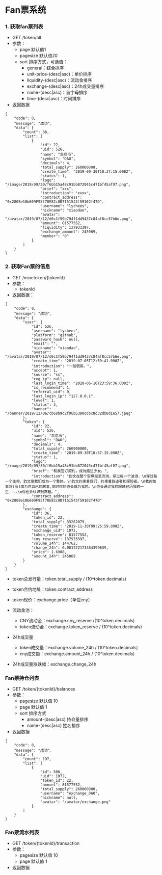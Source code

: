 # Fan票系统

### 1. 获取fan票列表
* GET /token/all
* 参数：
    * page 默认值1
    * pagesize 默认值20
    * sort 排序方式，可选值：
        * general：综合排序
        * unit-price-(desc|asc)：单价排序
        * liquidity-(desc|asc)：流动金排序
        * exchange-(desc|asc)：24h成交量排序
        * name-(desc|asc)：首字母排序
        * time-(desc|asc)：时间排序
* 返回数据
```
{
    "code": 0,
    "message": "成功",
    "data": {
        "count": 38,
        "list": [
            {
                "id": 22,
                "uid": 526,
                "name": "岛岛币",
                "symbol": "DAO",
                "decimals": 4,
                "total_supply": 260000000,
                "create_time": "2019-09-30T10:37:15.000Z",
                "status": 1,
                "logo": "/image/2019/09/30/f6bb15a48c91bb872045c471bf45af07.png",
                "brief": "xxx",
                "introduction": "xxxx",
                "contract_address": "0x280Be10b609F95f70E82c0D7151543f59102f47D",
                "username": "lychees",
                "nickname": "xiaodao",
                "avatar": "/avatar/2019/07/12/d0c1f59b794f1dd9437c84af8cc57b6e.png",
                "amount": 81577552,
                "liquidity": 137933397,
                "exchange_amount": 245069,
                "member": "0"
            }
        ]
    }
}
```

### 2. 获取Fan票的信息
* GET /minetoken/{tokenId}
* 参数：
    * tokenId
* 返回数据：
```
{
    "code": 0,
    "message": "成功",
    "data": {
        "user": {
            "id": 526,
            "username": "lychees",
            "platform": "github",
            "password_hash": null,
            "email": "",
            "nickname": "xiaodao",
            "avatar": "/avatar/2019/07/12/d0c1f59b794f1dd9437c84af8cc57b6e.png",
            "create_time": "2019-07-05T12:59:41.000Z",
            "introduction": "一個弱菜。",
            "accept": 1,
            "source": "ss",
            "reg_ip": null,
            "last_login_time": "2020-06-10T23:59:36.000Z",
            "is_recommend": 1,
            "referral_uid": 0,
            "last_login_ip": "127.0.0.1",
            "level": 1,
            "status": 3,
            "banner": "/banner/2019/12/06/cb68b9c2f06b5390cdbc8d32db0d1e57.jpeg"
        },
        "token": {
            "id": 22,
            "uid": 526,
            "name": "岛岛币",
            "symbol": "DAO",
            "decimals": 4,
            "total_supply": 260000000,
            "create_time": "2019-09-30T10:37:15.000Z",
            "status": 1,
            "logo": "/image/2019/09/30/f6bb15a48c91bb872045c471bf45af07.png",
            "brief": "和我签订契约，成为魔法少女。",
            "introduction": "韵文在整个安琪拉里流淌，穿过每一个波浪，\n穿过每一个生命，韵文使我们成为一个整体。\n韵文约束着我们，约束着叙述者和探险者。\n我的故事将(会)成为你自己的故事,同时你的也会成为我的。\n你会通过我的眼睛经历我的一生....\n你也会认识到真理。",
            "contract_address": "0x280Be10b609F95f70E82c0D7151543f59102f47D"
        },
        "exchange": {
            "id": 36,
            "token_id": 22,
            "total_supply": 33262079,
            "create_time": "2019-11-30T09:25:59.000Z",
            "exchange_uid": 1072,
            "token_reserve": 81577552,
            "cny_reserve": 137933397,
            "volume_24h": 144762,
            "change_24h": 0.001722173464399639,
            "price": 1.6908,
            "amount_24h": 245069
        }
    }
}
```
- token总发行量：token.total_supply / (10^token.decimals)
- token合约地址：token.contract_address

- token现价：exchange.price（单位cny）
- 流动金池：
    - CNY流动金：exchange.cny_reserve /(10^token.decimals)
    - token流动金：exchange.token_reserve / (10^token.decimals)
- 24h成交量
    - token成交量：exchange.volume_24h / (10^token.decimals)
    - cny成交额：exchange.amount_24h / (10^token.decimals)
- 24h成交量涨跌幅：exchange.change_24h

### Fan票持仓列表
* GET /token/{tokenId}/balances
* 参数：
    * pagesize 默认值 10
    * page 默认值 1
    * sort 排序方式
        * amount-(desc|asc) 持仓量排序
        * name-(desc|asc) 姓名排序
* 返回数据
```
{
    "code": 0,
    "message": "成功",
    "data": {
        "count": 197,
        "list": [
            {
                "id": 506,
                "uid": 1072,
                "token_id": 22,
                "amount": 81577552,
                "total_supply": 260000000,
                "username": "exchange_DAO",
                "nickname": null,
                "avatar": "/avatar/exchange.png"
            }
        ]
    }
}
```

### Fan票流水列表
* GET /token/{tokenId}/transaction
* 参数：
    * pagesize 默认值 10
    * page 默认值 1
* 返回数据
